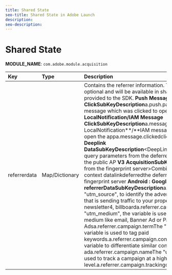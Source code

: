 ```yaml
---
title: Shared State
seo-title: Shared State in Adobe Launch
description: 
seo-description: 
---
```


# Shared State

**MODULE\_NAME**: `com.adobe.module.acquisition`

| **Key** | **Type** | **Description** |
| :--- | :--- | :--- |
| referrerdata | Map/Dictionary | Contains the referrer information. These information are optional and will be available in shared state map when they are provided to the SDK. **Push Message ClickSubKeyDescription**a.push.payloadIdthe id of push message which was clicked to open the app **LocalNotification/IAM Message ClickSubKeyDescription**a.message.idthe id of LocalNotification**/**IAM message which was clicked to open the appa.message.clickedclicked value is set to "1" **Deeplink DataSubKeyDescription**&lt;DeepLinkDataMap&gt;Contains the query parameters from the deferred deep link passed through the public AP **V3 AcquisitionSubKeyDescription**&lt;DataMap from the fingerprint server&gt;Combination of adobe data and context datalinkdeferredthe deferred deep link from the fingerprint server **Android : Google referrerDataSubKeyDescription**a.referrer.campaign.sourceThe "utm\_source", to identify the advertiser, site, publication, etc. that is sending traffic to your property, for example: google, newsletter4, billboarda.referrer.campaign.mediumThe "utm\_medium", the variable is used to track the advertising medium like email, Banner Ad or Pay per Click Adsa.referrer.campaign.termThe "utm\_term", the custom variable is used to tag paid keywords.a.referrer.campaign.contentThe "utm\_content", variable to differentiate similar content, or links within the same ada.referrer.campaign.nameThe "utm\_campaign", the variable used to track a campaign at a higher level.a.referrer.campaign.trackingcodeThe tracking code |

